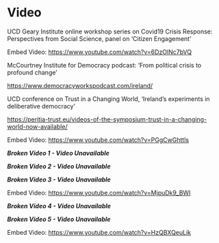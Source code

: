 # Video

UCD Geary Institute online workshop series on Covid19 Crisis Response: Perspectives from Social Science, panel on ‘Citizen Engagement’

Embed Video: https://www.youtube.com/watch?v=6DzOlNc7bVQ

McCourtney Institute for Democracy podcast: ‘From political crisis to profound change’

<a href="https://www.democracyworkspodcast.com/ireland/" target="_blank">https://www.democracyworkspodcast.com/ireland/</a>

UCD conference on Trust in a Changing World, ‘Ireland’s experiments in deliberative democracy’

<a href="https://peritia-trust.eu/videos-of-the-symposium-trust-in-a-changing-world-now-available/" target="_blank">https://peritia-trust.eu/videos-of-the-symposium-trust-in-a-changing-world-now-available/</a>

Embed Video: https://www.youtube.com/watch?v=PGgCwGhttls

***Broken Video 1 - Video Unavailable***

***Broken Video 2 - Video Unavailable***

***Broken Video 3 - Video Unavailable***

Embed Video: https://www.youtube.com/watch?v=MjpuDk9_BWI

***Broken Video 4 - Video Unavailable***

***Broken Video 5 - Video Unavailable***

Embed Video: https://www.youtube.com/watch?v=HzQBXQeuLjk